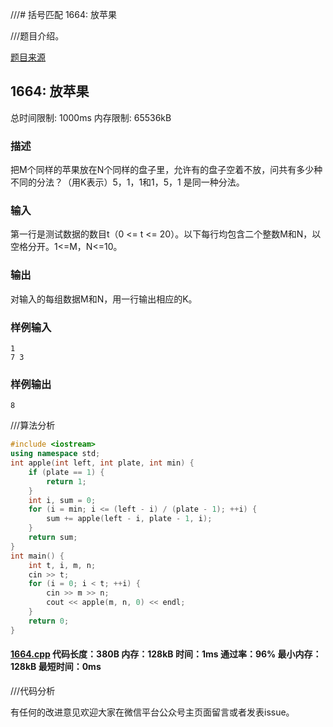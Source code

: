 ///# 括号匹配 1664: 放苹果

///题目介绍。

[题目来源](http://bailian.openjudge.cn/practice/1664/)

## 1664: 放苹果

总时间限制: 1000ms    内存限制: 65536kB

### 描述

把M个同样的苹果放在N个同样的盘子里，允许有的盘子空着不放，问共有多少种不同的分法？（用K表示）5，1，1和1，5，1 是同一种分法。

### 输入

第一行是测试数据的数目t（0 <= t <= 20）。以下每行均包含二个整数M和N，以空格分开。1<=M，N<=10。

### 输出

对输入的每组数据M和N，用一行输出相应的K。

### 样例输入
```
1
7 3
```
### 样例输出
```
8
```
///算法分析
```cpp
#include <iostream>
using namespace std;
int apple(int left, int plate, int min) {
	if (plate == 1) {
		return 1;
	}
	int i, sum = 0;
	for (i = min; i <= (left - i) / (plate - 1); ++i) {
		sum += apple(left - i, plate - 1, i);
	}
	return sum;
}
int main() {
	int t, i, m, n;
	cin >> t;
	for (i = 0; i < t; ++i) {
		cin >> m >> n;
		cout << apple(m, n, 0) << endl;
	}
	return 0;
}
```
#### [1664.cpp](/Code/1600-1699/1664.cpp) 代码长度：380B 内存：128kB 时间：1ms 通过率：96% 最小内存：128kB  最短时间：0ms

///代码分析

有任何的改进意见欢迎大家在微信平台公众号主页面留言或者发表issue。
